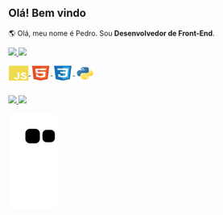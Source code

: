 ## Olá! Bem vindo


<p align="left"> 
  🌎 Olá, meu nome é Pedro. Sou <strong>Desenvolvedor de Front-End</strong>.
</p>

<div align="left">
  <a href="https://github.com/pedromakaveli">
  <img height="180em" src="https://github-readme-stats.vercel.app/api?username=pedromakaveli&show_icons=true&theme=tokyonight&include_all_commits=true&count_private=true"/>
  <img height="180em" src="https://github-readme-stats.vercel.app/api/top-langs/?username=pedromakaveli&layout=compact&langs_count=7&theme=tokyonight"/>
</div>
  
<div style="display: inline_block"><br>
  <img align="center" alt="Pedro-Js" height="30" width="40" src="https://raw.githubusercontent.com/devicons/devicon/master/icons/javascript/javascript-plain.svg">
  <img align="center" alt="Pedro-HTML" height="30" width="40" src="https://raw.githubusercontent.com/devicons/devicon/master/icons/html5/html5-original.svg">
  <img align="center" alt="Pedro-CSS" height="30" width="40" src="https://raw.githubusercontent.com/devicons/devicon/master/icons/css3/css3-original.svg">
  <img align="center" alt="Pedro-Python" height="30" width="40" src="https://raw.githubusercontent.com/devicons/devicon/master/icons/python/python-original.svg">
</div>
  
  ##
  
<div> 
  <img src="https://img.shields.io/badge/-Instagram-1C1C1C?style=for-the-badge&logo=Instagram&logoColor=00FFFF&link=https://www.instagram.com/pedro.makaveli"/>
  <a href = "mailto:pedrolacerda804@gmail.com"><img src="https://img.shields.io/badge/-Gmail-%23333?style=for-the-badge&logo=gmail&logoColor=00FFFF" target="_blank"></a>
 
  ![Snake animation](https://github.com/rafaballerini/rafaballerini/blob/output/github-contribution-grid-snake.svg)
 
</div>  


